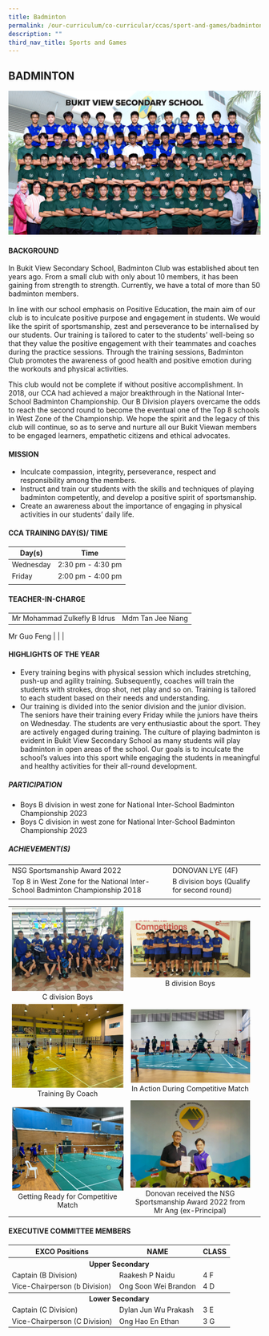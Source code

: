 ```yaml
---
title: Badminton
permalink: /our-curriculum/co-curricular/ccas/sport-and-games/badminton/
description: ""
third_nav_title: Sports and Games
---
```

## BADMINTON

<img src="/images/BADMINTON%20BOYS%20-%20Formal.jpg" style="widht:85%">

#### BACKGROUND

In Bukit View Secondary School, Badminton Club was established about ten years ago. From a small club with only about 10 members, it has been gaining from strength to strength. Currently, we have a total of more than 50 badminton members.

In line with our school emphasis on Positive Education, the main aim of our club is to inculcate positive purpose and engagement in students. We would like the spirit of sportsmanship, zest and perseverance to be internalised by our students. Our training is tailored to cater to the students’ well-being so that they value the positive engagement with their teammates and coaches during the practice sessions. Through the training sessions, Badminton Club promotes the awareness of good health and positive emotion during the workouts and physical activities.

This club would not be complete if without positive accomplishment. In 2018, our CCA had achieved a major breakthrough in the National Inter-School Badminton Championship. Our B Division players overcame the odds to reach the second round to become the eventual one of the Top 8 schools in West Zone of the Championship. We hope the spirit and the legacy of this club will continue, so as to serve and nurture all our Bukit Viewan members to be engaged learners, empathetic citizens and ethical advocates.


#### MISSION

*   Inculcate compassion, integrity, perseverance, respect and responsibility among the members.
*  Instruct and train our students with the skills and techniques of playing badminton competently, and develop a positive spirit of sportsmanship.
*   Create an awareness about the importance of engaging in physical activities in our students’ daily life.

#### CCA TRAINING DAY(S)/ TIME

| Day(s) | Time |
| --- | --- | 
| Wednesday | 2:30 pm - 4:30 pm |
| Friday | 2:00 pm - 4:00 pm |
| | |

#### TEACHER-IN-CHARGE

| | |
| --- | --- |
| Mr Mohammad Zulkefly B Idrus | Mdm Tan Jee Niang |
Mr Guo Feng
| | |

#### HIGHLIGHTS OF THE YEAR

*   Every training begins with physical session which includes stretching, push-up and agility training. Subsequently, coaches will train the students with strokes, drop shot, net play and so on. Training is tailored to each student based on their needs and understanding.
*   Our training is divided into the senior division and the junior division. The seniors have their training every Friday while the juniors have theirs on Wednesday. The students are very enthusiastic about the sport. They are actively engaged during training. The culture of playing badminton is evident in Bukit View Secondary School as many students will play badminton in open areas of the school. Our goals is to inculcate the school’s values into this sport while engaging the students in meaningful and healthy activities for their all-round development.

##### PARTICIPATION

*   Boys B division in west zone for National Inter-School Badminton Championship 2023
*   Boys C division in west zone for National Inter-School Badminton Championship 2023

##### ACHIEVEMENT(S)

| | | 
| --- | --- |
| NSG Sportsmanship Award 2022 | DONOVAN LYE (4F) |
| Top 8 in West Zone for the National Inter-School Badminton Championship 2018 | B division boys (Qualify for second round) |
| | | 

<table>
	<tbody><tr>
		<td>
			<img src="/images/CCA%20Page/Sports%20&amp;%20Games/Badminton/c%20div%20badminton%20boys.jfif"> <br> <center> C division Boys </center>
		</td>
		<td> 
			<img src="/images/CCA%20Page/Sports%20&amp;%20Games/Badminton/b%20div%20badminton%20boys.jfif"> <br> <center> B division Boys</center>
		</td>
	</tr>
	<tr>
		<td>
			<img src="/images/Training%20By%20Coach.png"> <br> <center> Training By Coach  </center>
		</td>
		<td> 
			<img src="/images/In%20Action%20During%20Competitive.png"> <center> In Action During Competitive Match  </center>
		</td>
	</tr>
	<tr>
		<td> 
			<img src="/images/Getting%20Ready%20for%20Competitive%20Match.png"> <center> Getting Ready for Competitive Match </center>
		</td><td>
			<img src="/images/Donovan%20received%20the%20NSG%20Sportsmanship%20Award%202022%20from%20Mr%20Ang%20Our%20Principal.png"> <br> <center> Donovan received the NSG Sportsmanship Award 2022 from Mr Ang (ex-Principal) </center>
		</td>
		<td></td>
	</tr>
</tbody></table>

#### EXECUTIVE COMMITTEE MEMBERS 

<table>
	<tbody><tr>
		<th> EXCO Positions </th>
		<th> NAME </th>
		<th> CLASS </th>
	</tr>
	<tr>
		<th colspan="3">Upper Secondary</th>
	</tr>
	<tr>
		<td> Captain (B Division) </td>
		<td> Raakesh P Naidu</td>
		<td> 4 F </td>
	</tr>
	<tr>
		<td> Vice-Chairperson (b Division) </td>
		<td> Ong Soon Wei Brandon </td> 
		<td> 4 D </td>
	</tr>
	<tr>
		<th colspan="3"> Lower Secondary </th>
	</tr>
	<tr> 
		<td> Captain (C Division) </td>
		<td> Dylan Jun Wu Prakash </td>
		<td> 3 E </td>
	</tr>
	<tr>
		<td> Vice-Chairperson (C Division) </td>
		<td> Ong Hao En Ethan</td>
		<td> 3 G </td>
	</tr>
	<tr></tr>
</tbody></table>